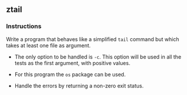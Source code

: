 ## ztail

### Instructions

Write a program that behaves like a simplified `tail` command but which takes at least one file as argument.

- The only option to be handled is `-c`. This option will be used in all the tests as the first argument, with positive values.

- For this program the `os` package can be used.

- Handle the errors by returning a non-zero exit status.
